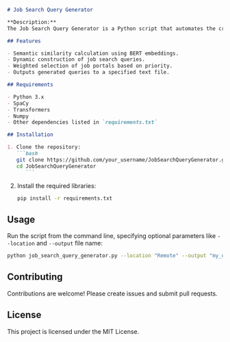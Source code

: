 
```markdown
# Job Search Query Generator

**Description:**  
The Job Search Query Generator is a Python script that automates the creation of job search queries for data engineering roles in cloud platforms like Azure and AWS. It uses NLP techniques to match job titles with relevant technologies, generates customized search queries, and saves them to a file for easy access.

## Features

- Semantic similarity calculation using BERT embeddings.
- Dynamic construction of job search queries.
- Weighted selection of job portals based on priority.
- Outputs generated queries to a specified text file.

## Requirements

- Python 3.x
- SpaCy
- Transformers
- Numpy
- Other dependencies listed in `requirements.txt`

## Installation

1. Clone the repository:
   ```bash
   git clone https://github.com/your_username/JobSearchQueryGenerator.git
   cd JobSearchQueryGenerator
      ```
   ```

2. Install the required libraries:
   ```bash
   pip install -r requirements.txt
   ```

## Usage

Run the script from the command line, specifying optional parameters like `--location` and `--output` file name:
```bash
python job_search_query_generator.py --location "Remote" --output "my_queries.txt"
```

## Contributing

Contributions are welcome! Please create issues and submit pull requests.

## License

This project is licensed under the MIT License.
```
